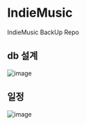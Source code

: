 # IndieMusic
IndieMusic BackUp Repo

## db 설계

![image](https://user-images.githubusercontent.com/84966961/132636165-7c4bbd28-cc78-4dd1-8c3f-822e6845ac1c.png)


## 일정


![image](https://user-images.githubusercontent.com/84966961/132636396-945ea289-d085-4836-a842-99a9cecd41bd.png)

